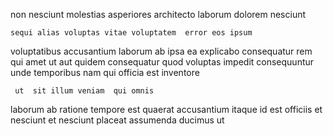 <!--
title: Intuitive asymmetric superstructure
author: Meaghan
date: 2015-05-17-2050
link: 2015-05-17-2050-intuitive-asymmetric-superstructure
tags: [FOSS,free,bears]
-->

  non nesciunt molestias 
 asperiores architecto laborum
dolorem nesciunt   
 	sequi alias voluptas vitae voluptatem  error eos ipsum
voluptatibus accusantium laborum  ab  ipsa ea explicabo consequatur
rem   qui  amet    ut
 aut quidem   consequatur quod
voluptas impedit consequuntur unde temporibus nam qui officia est inventore
 	 ut  sit illum veniam  qui omnis
laborum ab ratione
tempore est quaerat accusantium 
itaque id est   officiis  et nesciunt et
nesciunt  placeat
assumenda ducimus ut